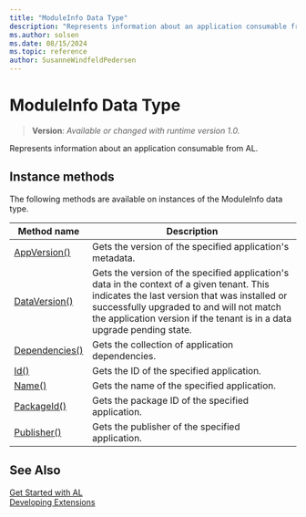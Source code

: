```yaml
---
title: "ModuleInfo Data Type"
description: "Represents information about an application consumable from AL."
ms.author: solsen
ms.date: 08/15/2024
ms.topic: reference
author: SusanneWindfeldPedersen
---
```

[//]: # (START>DO_NOT_EDIT)
[//]: # (IMPORTANT:Do not edit any of the content between here and the END>DO_NOT_EDIT.)
[//]: # (Any modifications should be made in the .xml files in the ModernDev repo.)
# ModuleInfo Data Type
> **Version**: _Available or changed with runtime version 1.0._

Represents information about an application consumable from AL.



## Instance methods
The following methods are available on instances of the ModuleInfo data type.

|Method name|Description|
|-----------|-----------|
|[AppVersion()](moduleinfo-appversion-method.md)|Gets the version of the specified application's metadata.|
|[DataVersion()](moduleinfo-dataversion-method.md)|Gets the version of the specified application's data in the context of a given tenant. This indicates the last version that was installed or successfully upgraded to and will not match the application version if the tenant is in a data upgrade pending state.|
|[Dependencies()](moduleinfo-dependencies-method.md)|Gets the collection of application dependencies.|
|[Id()](moduleinfo-id-method.md)|Gets the ID of the specified application.|
|[Name()](moduleinfo-name-method.md)|Gets the name of the specified application.|
|[PackageId()](moduleinfo-packageid-method.md)|Gets the package ID of the specified application.|
|[Publisher()](moduleinfo-publisher-method.md)|Gets the publisher of the specified application.|

[//]: # (IMPORTANT: END>DO_NOT_EDIT)
## See Also  
[Get Started with AL](../../devenv-get-started.md)  
[Developing Extensions](../../devenv-dev-overview.md)  